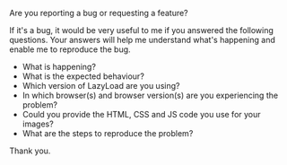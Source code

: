 Are you reporting a bug or requesting a feature?

If it's a bug, it would be very useful to me if you answered the following questions.
Your answers will help me understand what's happening and enable me to reproduce the bug.

* What is happening?
* What is the expected behaviour?
* Which version of LazyLoad are you using?
* In which browser(s) and browser version(s) are you experiencing the problem?
* Could you provide the HTML, CSS and JS code you use for your images?
* What are the steps to reproduce the problem?

Thank you.
